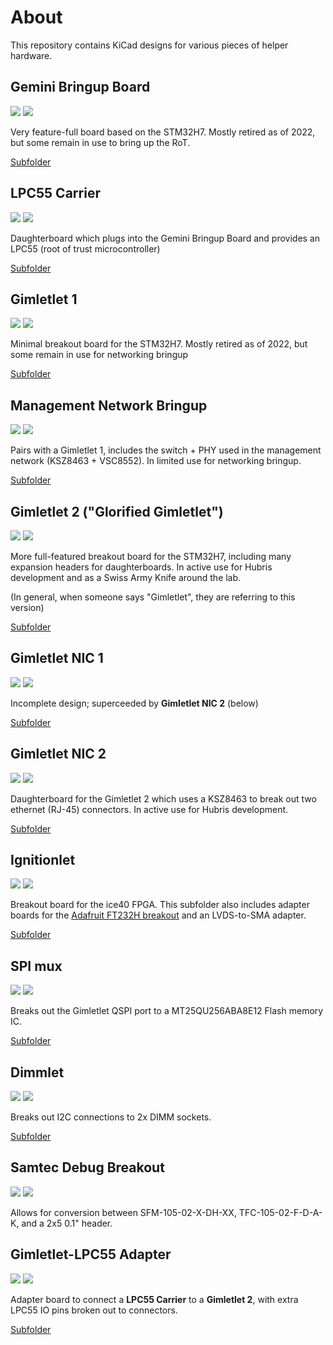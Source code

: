 # About
This repository contains KiCad designs for various pieces of helper hardware.

## Gemini Bringup Board
![](<https://img.shields.io/badge/-Kicad 5-blue>)
![](<https://img.shields.io/badge/-Not recommended for new designs-orange>)

Very feature-full board based on the STM32H7. Mostly retired as of 2022,
but some remain in use to bring up the RoT.

[Subfolder](gemini-bringup)

## LPC55 Carrier
![](<https://img.shields.io/badge/-Kicad 5-blue>)
![](<https://img.shields.io/badge/-Active-green>)  

Daughterboard which plugs into the Gemini Bringup Board and provides an LPC55
(root of trust microcontroller)

[Subfolder](lpc55-carrier)

## Gimletlet 1
![](<https://img.shields.io/badge/-Kicad 5-blue>)
![](<https://img.shields.io/badge/-Not recommended for new designs-orange>)

Minimal breakout board for the STM32H7. Mostly retired as of 2022, but some
remain in use for networking bringup

[Subfolder](gimletlet-1)

## Management Network Bringup
![](<https://img.shields.io/badge/-Kicad 5-blue>)
![](<https://img.shields.io/badge/-Not recommended for new designs-orange>)

Pairs with a Gimletlet 1, includes the switch + PHY used in the management
network (KSZ8463 + VSC8552). In limited use for networking bringup.

[Subfolder](mgmt-bringup)

## Gimletlet 2 ("Glorified Gimletlet")
![](<https://img.shields.io/badge/-Kicad 5-blue>)
![](<https://img.shields.io/badge/-Active-green>)

More full-featured breakout board for the STM32H7, including many expansion
headers for daughterboards. In active use for Hubris development and as a
Swiss Army Knife around the lab.

(In general, when someone says "Gimletlet", they are referring to this version)

[Subfolder](gimletlet-2)

## Gimletlet NIC 1
![](<https://img.shields.io/badge/-Kicad 5-green>)
![](<https://img.shields.io/badge/-Incomplete-red>)

Incomplete design; superceeded by **Gimletlet NIC 2** (below)

[Subfolder](nic1)

## Gimletlet NIC 2
![](<https://img.shields.io/badge/-Kicad 6-green>)
![](<https://img.shields.io/badge/-Active-green>)

Daughterboard for the Gimletlet 2 which uses a KSZ8463 to break out two
ethernet (RJ-45) connectors. In active use for Hubris development.

[Subfolder](nic2)

## Ignitionlet
![](<https://img.shields.io/badge/-Kicad 5-blue>)
![](<https://img.shields.io/badge/-Active-green>)

Breakout board for the ice40 FPGA. This subfolder also includes adapter boards
for the [Adafruit FT232H breakout](https://www.adafruit.com/product/2264) and
an LVDS-to-SMA adapter.

[Subfolder](nic2)

## SPI mux
![](<https://img.shields.io/badge/-Kicad 5-blue>)
![](<https://img.shields.io/badge/-Active-green>)

Breaks out the Gimletlet QSPI port to a MT25QU256ABA8E12 Flash memory IC.

[Subfolder](spimux)

## Dimmlet
![](<https://img.shields.io/badge/-Kicad 5-blue>)
![](<https://img.shields.io/badge/-Active-green>)

Breaks out I2C connections to 2x DIMM sockets.


[Subfolder](dimmlet)

## Samtec Debug Breakout
![](<https://img.shields.io/badge/-Kicad 5-blue>)
![](<https://img.shields.io/badge/-Active-green>)

Allows for conversion between SFM-105-02-X-DH-XX, TFC-105-02-F-D-A-K, and
a 2x5 0.1" header.


## Gimletlet-LPC55 Adapter
![](<https://img.shields.io/badge/-Kicad 6-green>)
![](<https://img.shields.io/badge/-Active-green>)

Adapter board to connect a **LPC55 Carrier** to a **Gimletlet 2**, with extra
LPC55 IO pins broken out to connectors.

[Subfolder](gimletlet-lpc55-adapter)
